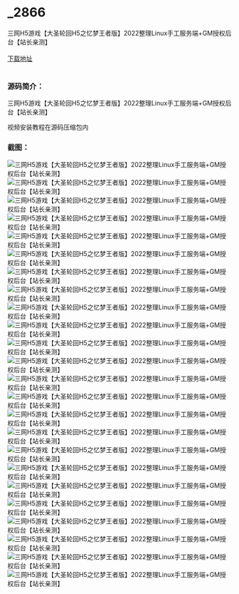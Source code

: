 # _2866
三网H5游戏【大圣轮回H5之忆梦王者版】2022整理Linux手工服务端+GM授权后台【站长亲测】
<br/></br>
[下载地址](https://www.uuid2.com/2866.html "下载地址")
<br/></br>
<h3>源码简介：</h3>
<p>三网H5游戏【大圣轮回H5之忆梦王者版】2022整理Linux手工服务端+GM授权后台【站长亲测】<p>
<p>视频安装教程在源码压缩包内<p>
<h3>截图：</h3>
<img src="https://www.uuid2.com/wp-content/uploads/img/202202/0b11f63899.jpg" alt="三网H5游戏【大圣轮回H5之忆梦王者版】2022整理Linux手工服务端+GM授权后台【站长亲测】"><img src="https://www.uuid2.com/wp-content/uploads/img/202202/0b11f63472.jpg" alt="三网H5游戏【大圣轮回H5之忆梦王者版】2022整理Linux手工服务端+GM授权后台【站长亲测】"><img src="https://www.uuid2.com/wp-content/uploads/img/202202/50734f2504.jpg" alt="三网H5游戏【大圣轮回H5之忆梦王者版】2022整理Linux手工服务端+GM授权后台【站长亲测】"><img src="https://www.uuid2.com/wp-content/uploads/img/202202/50734f2996.jpg" alt="三网H5游戏【大圣轮回H5之忆梦王者版】2022整理Linux手工服务端+GM授权后台【站长亲测】"><img src="https://www.uuid2.com/wp-content/uploads/img/202202/50734f2164.jpg" alt="三网H5游戏【大圣轮回H5之忆梦王者版】2022整理Linux手工服务端+GM授权后台【站长亲测】"><img src="https://www.uuid2.com/wp-content/uploads/img/202202/50734f2992.jpg" alt="三网H5游戏【大圣轮回H5之忆梦王者版】2022整理Linux手工服务端+GM授权后台【站长亲测】"><img src="https://www.uuid2.com/wp-content/uploads/img/202202/50734f2513.jpg" alt="三网H5游戏【大圣轮回H5之忆梦王者版】2022整理Linux手工服务端+GM授权后台【站长亲测】"><img src="https://www.uuid2.com/wp-content/uploads/img/202202/50734f2287.jpg" alt="三网H5游戏【大圣轮回H5之忆梦王者版】2022整理Linux手工服务端+GM授权后台【站长亲测】"><img src="https://www.uuid2.com/wp-content/uploads/img/202202/50734f2751.jpg" alt="三网H5游戏【大圣轮回H5之忆梦王者版】2022整理Linux手工服务端+GM授权后台【站长亲测】"><img src="https://www.uuid2.com/wp-content/uploads/img/202202/50734f2676.jpg" alt="三网H5游戏【大圣轮回H5之忆梦王者版】2022整理Linux手工服务端+GM授权后台【站长亲测】"><img src="https://www.uuid2.com/wp-content/uploads/img/202202/f0c5075242.jpg" alt="三网H5游戏【大圣轮回H5之忆梦王者版】2022整理Linux手工服务端+GM授权后台【站长亲测】"><img src="https://www.uuid2.com/wp-content/uploads/img/202202/f0c5075634.jpg" alt="三网H5游戏【大圣轮回H5之忆梦王者版】2022整理Linux手工服务端+GM授权后台【站长亲测】"><img src="https://www.uuid2.com/wp-content/uploads/img/202202/f0c5075363.jpg" alt="三网H5游戏【大圣轮回H5之忆梦王者版】2022整理Linux手工服务端+GM授权后台【站长亲测】"><img src="https://www.uuid2.com/wp-content/uploads/img/202202/f0c5075449.jpg" alt="三网H5游戏【大圣轮回H5之忆梦王者版】2022整理Linux手工服务端+GM授权后台【站长亲测】"><img src="https://www.uuid2.com/wp-content/uploads/img/202202/f0c5075301.jpg" alt="三网H5游戏【大圣轮回H5之忆梦王者版】2022整理Linux手工服务端+GM授权后台【站长亲测】"><img src="https://www.uuid2.com/wp-content/uploads/img/202202/f0c5075669.jpg" alt="三网H5游戏【大圣轮回H5之忆梦王者版】2022整理Linux手工服务端+GM授权后台【站长亲测】"><img src="https://www.uuid2.com/wp-content/uploads/img/202202/f0c5075153.jpg" alt="三网H5游戏【大圣轮回H5之忆梦王者版】2022整理Linux手工服务端+GM授权后台【站长亲测】"><img src="https://www.uuid2.com/wp-content/uploads/img/202202/9b8d7b1605.jpg" alt="三网H5游戏【大圣轮回H5之忆梦王者版】2022整理Linux手工服务端+GM授权后台【站长亲测】"><img src="https://www.uuid2.com/wp-content/uploads/img/202202/9b8d7b1501.jpg" alt="三网H5游戏【大圣轮回H5之忆梦王者版】2022整理Linux手工服务端+GM授权后台【站长亲测】"><img src="https://www.uuid2.com/wp-content/uploads/img/202202/9b8d7b1741.jpg" alt="三网H5游戏【大圣轮回H5之忆梦王者版】2022整理Linux手工服务端+GM授权后台【站长亲测】"><img src="https://www.uuid2.com/wp-content/uploads/img/202202/9b8d7b1606.jpg" alt="三网H5游戏【大圣轮回H5之忆梦王者版】2022整理Linux手工服务端+GM授权后台【站长亲测】"><img src="https://www.uuid2.com/wp-content/uploads/img/202202/9b8d7b1975.jpg" alt="三网H5游戏【大圣轮回H5之忆梦王者版】2022整理Linux手工服务端+GM授权后台【站长亲测】"><img src="https://www.uuid2.com/wp-content/uploads/img/202202/9b8d7b1567.jpg" alt="三网H5游戏【大圣轮回H5之忆梦王者版】2022整理Linux手工服务端+GM授权后台【站长亲测】"><img src="https://www.uuid2.com/wp-content/uploads/img/202202/9b8d7b1549.jpg" alt="三网H5游戏【大圣轮回H5之忆梦王者版】2022整理Linux手工服务端+GM授权后台【站长亲测】">
